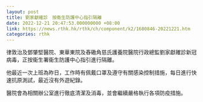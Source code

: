 ```yaml
---
layout: post
title: 劉家獻確診　按衞生防護中心指引隔離
date: 2022-12-21 20:47:53.000000000 +08:00
link: https://news.rthk.hk/rthk/ch/component/k2/1680846-20221221.htm
categories: rthk
---
```


律敦治及鄧肇堅醫院、東華東院及舂磡角慈氏護養院醫院行政總監劉家獻確診新冠病毒，正按衞生署衞生防護中心指引進行隔離。

他最近一次上班為昨日，工作時有佩戴口罩及遵守有關感染控制措施，每日進行快速抗原測試，最近沒有外遊紀錄。

醫院會為相關辦公室進行徹底清潔及消毒，並會繼續嚴格執行各項防疫措施。
